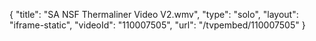 {
    "title": "SA NSF Thermaliner Video V2.wmv",
    "type": "solo",
    "layout": "iframe-static",
    "videoId": "110007505",
    "url": "\/tvpembed\/110007505"
}